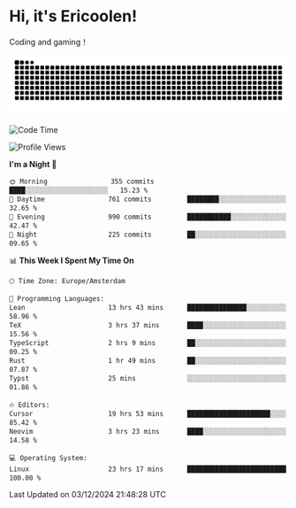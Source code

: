 # Hi, it's Ericoolen!
Coding and gaming！

<picture>
  <source media="(prefers-color-scheme: dark)" srcset="https://raw.githubusercontent.com/Eric-Song-Nop/Eric-Song-Nop/output/github-contribution-grid-snake-dark.svg">
  <source media="(prefers-color-scheme: light)" srcset="https://raw.githubusercontent.com/Eric-Song-Nop/Eric-Song-Nop/output/github-contribution-grid-snake.svg">
  <img alt="github contribution grid snake animation" src="https://raw.githubusercontent.com/Eric-Song-Nop/Eric-Song-Nop/output/github-contribution-grid-snake.svg">
</picture>

<!--START_SECTION:waka-->
![Code Time](http://img.shields.io/badge/Code%20Time-1%2C634%20hrs%205%20mins-blue)

![Profile Views](http://img.shields.io/badge/Profile%20Views-2-blue)

**I'm a Night 🦉** 

```text
🌞 Morning                355 commits         ████░░░░░░░░░░░░░░░░░░░░░   15.23 % 
🌆 Daytime                761 commits         ████████░░░░░░░░░░░░░░░░░   32.65 % 
🌃 Evening                990 commits         ███████████░░░░░░░░░░░░░░   42.47 % 
🌙 Night                  225 commits         ██░░░░░░░░░░░░░░░░░░░░░░░   09.65 % 
```


📊 **This Week I Spent My Time On** 

```text
🕑︎ Time Zone: Europe/Amsterdam

💬 Programming Languages: 
Lean                     13 hrs 43 mins      ███████████████░░░░░░░░░░   58.96 % 
TeX                      3 hrs 37 mins       ████░░░░░░░░░░░░░░░░░░░░░   15.56 % 
TypeScript               2 hrs 9 mins        ██░░░░░░░░░░░░░░░░░░░░░░░   09.25 % 
Rust                     1 hr 49 mins        ██░░░░░░░░░░░░░░░░░░░░░░░   07.87 % 
Typst                    25 mins             ░░░░░░░░░░░░░░░░░░░░░░░░░   01.86 % 

🔥 Editors: 
Cursor                   19 hrs 53 mins      █████████████████████░░░░   85.42 % 
Neovim                   3 hrs 23 mins       ████░░░░░░░░░░░░░░░░░░░░░   14.58 % 

💻 Operating System: 
Linux                    23 hrs 17 mins      █████████████████████████   100.00 % 
```


 Last Updated on 03/12/2024 21:48:28 UTC
<!--END_SECTION:waka-->
